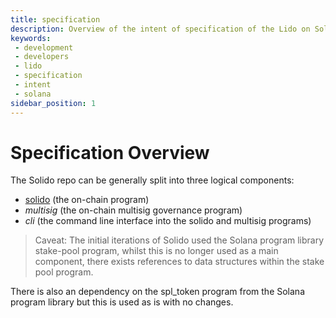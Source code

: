 ```yaml
---
title: specification
description: Overview of the intent of specification of the Lido on Solana repo
keywords:
 - development
 - developers
 - lido
 - specification
 - intent
 - solana
sidebar_position: 1
---
```


# Specification Overview

The Solido repo can be generally split into three logical components:

- [solido](./Solido/solido) (the on-chain program)
- _multisig_ (the on-chain multisig governance program)
- _cli_ (the command line interface into the solido and multisig programs)

> Caveat: The initial iterations of Solido used the Solana program library stake-pool program, whilst this is no longer used as a main component, there exists references to data structures within the stake pool program.

There is also an dependency on the spl_token program from the Solana program library but this is used as is with no changes.
